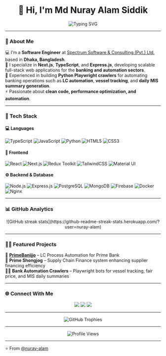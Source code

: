 <h1 align="center">👋 Hi, I'm Md Nuray Alam Siddik</h1>

<p align="center">
  <img src="https://readme-typing-svg.herokuapp.com?font=Fira+Code&size=22&pause=1000&color=1D9BF0&center=true&vCenter=true&width=520&lines=Software+Engineer+%7C+Full+Stack+Developer;Next.js+%7C+Express.js+%7C+TypeScript;Building+Scalable+Web+Apps+and+Automation+Bots" alt="Typing SVG" />
</p>

---

### 🚀 About Me  
💻 I’m a **Software Engineer** at [Spectrum Software & Consulting (Pvt.) Ltd.](https://sscl.tech) based in **Dhaka, Bangladesh**.  
🌱 I specialize in **Next.js**, **TypeScript**, and **Express.js**, developing scalable full-stack web applications for the **banking and automation sectors**.  
🤖 Experienced in building **Python Playwright crawlers** for automating banking operations such as **LC automation**, **vessel tracking**, and **daily MIS summary generation**.  
⚡ Passionate about **clean code, performance optimization, and automation**.  

---

### 🧠 Tech Stack

#### 💻 Languages  
![TypeScript](https://img.shields.io/badge/TypeScript-007ACC?style=for-the-badge&logo=typescript&logoColor=white)
![JavaScript](https://img.shields.io/badge/JavaScript-F7DF1E?style=for-the-badge&logo=javascript&logoColor=black)
![Python](https://img.shields.io/badge/Python-3776AB?style=for-the-badge&logo=python&logoColor=white)
![HTML5](https://img.shields.io/badge/HTML5-E34F26?style=for-the-badge&logo=html5&logoColor=white)
![CSS3](https://img.shields.io/badge/CSS3-1572B6?style=for-the-badge&logo=css3&logoColor=white)

#### 🧩 Frontend  
![React](https://img.shields.io/badge/React-20232A?style=for-the-badge&logo=react&logoColor=61DAFB)
![Next.js](https://img.shields.io/badge/Next.js-000000?style=for-the-badge&logo=nextdotjs&logoColor=white)
![Redux Toolkit](https://img.shields.io/badge/Redux%20Toolkit-593D88?style=for-the-badge&logo=redux&logoColor=white)
![TailwindCSS](https://img.shields.io/badge/TailwindCSS-38B2AC?style=for-the-badge&logo=tailwindcss&logoColor=white)
![Material UI](https://img.shields.io/badge/MUI-007FFF?style=for-the-badge&logo=mui&logoColor=white)

#### ⚙️ Backend & Database  
![Node.js](https://img.shields.io/badge/Node.js-339933?style=for-the-badge&logo=nodedotjs&logoColor=white)
![Express.js](https://img.shields.io/badge/Express.js-000000?style=for-the-badge&logo=express&logoColor=white)
![PostgreSQL](https://img.shields.io/badge/PostgreSQL-316192?style=for-the-badge&logo=postgresql&logoColor=white)
![MongoDB](https://img.shields.io/badge/MongoDB-47A248?style=for-the-badge&logo=mongodb&logoColor=white)
![Firebase](https://img.shields.io/badge/Firebase-FFCA28?style=for-the-badge&logo=firebase&logoColor=black)
![Docker](https://img.shields.io/badge/Docker-2496ED?style=for-the-badge&logo=docker&logoColor=white)
![Nginx](https://img.shields.io/badge/Nginx-009639?style=for-the-badge&logo=nginx&logoColor=white)

---

### 📊 GitHub Analytics

<!-- <p align="center">
  <img src="https://github-readme-stats.vercel.app/api?username=nuray-alam&show_icons=true&theme=radical&count_private=true&hide_border=true" height="165" />
  <img src="https://github-readme-stats.vercel.app/api/top-langs/?username=nuray-alam&layout=compact&theme=radical&hide_border=true" height="165" />
</p> -->

<p align="center">
  <!-- <img src="https://streak-stats.demolab.com?user=nuray-alam&theme=radical&hide_border=true" alt="GitHub Streak" /> -->
  ![GitHub streak stats](https://github-readme-streak-stats.herokuapp.com/?user=nuray-alam)
</p>

---

### 🧑‍💻 Featured Projects
🚀 **[PrimeBanijjo](https://primebanijjo.primebank.com.bd)** – LC Process Automation for Prime Bank  
🤝 **Prime Shongjog** – Supply Chain Finance system enhancing supplier financing efficiency  
🕵️‍♂️ **Bank Automation Crawlers** – Playwright bots for vessel tracking, fair price, and MIS daily summaries  

---

### 🌐 Connect With Me

<p align="center">
  <a href="https://www.linkedin.com/in/nurayalam/"><img src="https://img.shields.io/badge/LinkedIn-0077B5?style=for-the-badge&logo=linkedin&logoColor=white"/></a>
  <a href="mailto:nuray.alam24@gmail.com"><img src="https://img.shields.io/badge/Gmail-D14836?style=for-the-badge&logo=gmail&logoColor=white"/></a>
  <a href="https://github.com/nuray-alam"><img src="https://img.shields.io/badge/GitHub-000000?style=for-the-badge&logo=github&logoColor=white"/></a>
</p>

---

<p align="center">
  <img src="https://github-profile-trophy.vercel.app/?username=nuray-alam&theme=radical&margin-w=10&margin-h=10&no-frame=true" alt="GitHub Trophies" />
</p>

---

<p align="center">
  <img src="https://komarev.com/ghpvc/?username=nuray-alam&label=Profile%20Views&color=1D9BF0&style=for-the-badge" alt="Profile Views" />
</p>

---

⭐️ From [@nuray-alam](https://github.com/nuray-alam)
